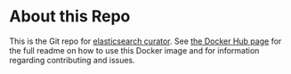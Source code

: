 # About this Repo

This is the Git repo for [elasticsearch curator](https://hub.docker.com/r/czerasz/elasticsearch-curator/). See [the Docker Hub page](https://hub.docker.com/r/czerasz/elasticsearch-curator/) for the full readme on how to use this Docker image and for information regarding contributing and issues.
